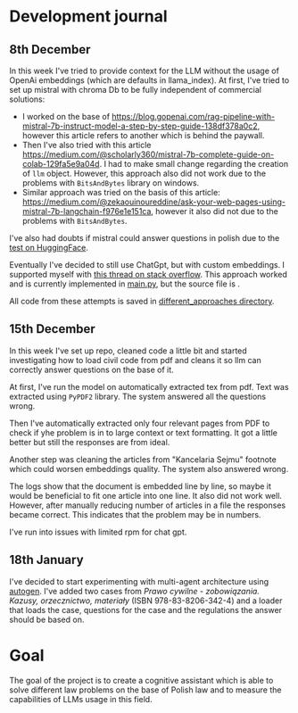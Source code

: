 # Development journal

## 8th December
In this week I've tried to provide context for the LLM without the usage of OpenAi embeddings (which are defaults in llama_index). 
At first, I've tried to set up mistral with chroma Db to be fully independent of commercial solutions:
 - I worked on the base of https://blog.gopenai.com/rag-pipeline-with-mistral-7b-instruct-model-a-step-by-step-guide-138df378a0c2, however this article refers to another which is behind the paywall.
 - Then I've also tried with this article https://medium.com/@scholarly360/mistral-7b-complete-guide-on-colab-129fa5e9a04d. I had to make small change regarding the creation of `llm` object. However, this approach also did not work due to the problems with `BitsAndBytes` library on windows.  
 - Similar approach was tried on the basis of this article: https://medium.com/@zekaouinoureddine/ask-your-web-pages-using-mistral-7b-langchain-f976e1e151ca, however it also did not due to the problems with `BitsAndBytes`.

I've also had doubts if mistral could answer questions in polish due to the [test on HuggingFace](https://huggingface.co/mistralai/Mistral-7B-v0.1).

Eventually I've decided to still use ChatGpt, but with custom embeddings. I supported myself with [this thread on stack overflow](https://stackoverflow.com/questions/76372225/use-llamaindex-with-different-embeddings-model). This approach worked and is currently implemented in [main.py](src/main.py), but the source file is .

All code from these attempts is saved in [different_approaches directory](different_approaches).

## 15th December

In this week I've set up repo, cleaned code a little bit and started investigating how to load civil code from pdf and cleans it so llm can correctly answer questions on the base of it.

At first, I've run the model on automatically extracted tex from pdf. Text was extracted using `PyPDF2` library. The system answered all the questions wrong.

Then I've automatically extracted only four relevant pages from PDF to check if yhe problem is in to large context or text formatting. It got a little better but still the responses are from ideal.

Another step was cleaning the articles from "Kancelaria Sejmu" footnote which could worsen embeddings quality. The system also answered wrong.

The logs show that the document is embedded line by line, so maybe it would be beneficial to fit one article into one line. It also did not work well. However, after manually reducing number of articles in a file the responses became correct. This indicates that the problem may be in numbers.

I've run into issues with limited rpm for chat gpt.

## 18th January

I've decided to start experimenting with multi-agent architecture using [autogen](https://github.com/microsoft/autogen/blob/main/notebook/agentchat_groupchat_RAG.ipynb).
I've added two cases from _Prawo cywilne - zobowiązania. Kazusy, orzecznictwo, materiały_ (ISBN 978-83-8206-342-4) and a loader that loads the case, questions for the case and the regulations the answer should be based on.

# Goal

The goal of the project is to create a cognitive assistant which is able to solve different law problems on the base of Polish law and to measure the capabilities of LLMs usage in this field. 